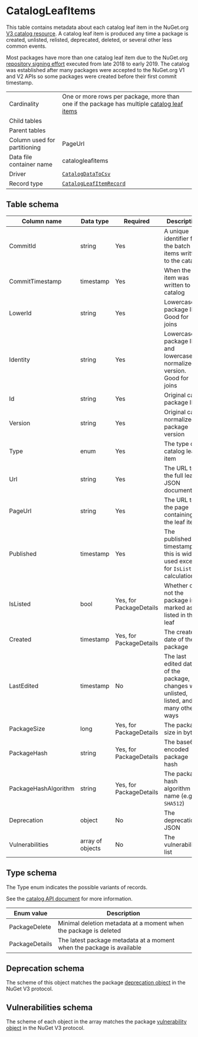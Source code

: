 # CatalogLeafItems

This table contains metadata about each catalog leaf item in the NuGet.org [V3 catalog resource](https://docs.microsoft.com/en-us/nuget/api/catalog-resource).
A catalog leaf item is produced any time a package is created, unlisted, relisted, deprecated, deleted, or several other less common events.

Most packages have more than one catalog leaf item due to the NuGet.org
[repository signing effort](https://devblogs.microsoft.com/nuget/introducing-repository-signatures/) executed from late
2018 to early 2019. The catalog was established after many packages were accepted to the NuGet.org V1 and V2 APIs so
some packages were created before their first commit timestamp.

|                              |                                                                                                                                                                                         |
| ---------------------------- | --------------------------------------------------------------------------------------------------------------------------------------------------------------------------------------- |
| Cardinality                  | One or more rows per package, more than one if the package has multiple [catalog leaf items](https://docs.microsoft.com/en-us/nuget/api/catalog-resource#catalog-item-object-in-a-page) |
| Child tables                 |                                                                                                                                                                                         |
| Parent tables                |                                                                                                                                                                                         |
| Column used for partitioning | PageUrl                                                                                                                                                                                 |
| Data file container name     | catalogleafitems                                                                                                                                                                        |
| Driver                       | [`CatalogDataToCsv`](../drivers/CatalogDataToCsv.md)                                                                                                                                    |
| Record type                  | [`CatalogLeafItemRecord`](../../src/Worker.Logic/CatalogScan/Drivers/CatalogDataToCsv/CatalogLeafItemRecord.cs)                                                                         |

## Table schema

| Column name          | Data type        | Required                | Description                                                                             |
| -------------------- | ---------------- | ----------------------- | --------------------------------------------------------------------------------------- |
| CommitId             | string           | Yes                     | A unique identifier for the batch of items written to the catalog                       |
| CommitTimestamp      | timestamp        | Yes                     | When the item was written to the catalog                                                |
| LowerId              | string           | Yes                     | Lowercase package ID. Good for joins                                                    |
| Identity             | string           | Yes                     | Lowercase package ID and lowercase, normalized version. Good for joins                  |
| Id                   | string           | Yes                     | Original case package ID                                                                |
| Version              | string           | Yes                     | Original case, normalized package version                                               |
| Type                 | enum             | Yes                     | The type of catalog leaf item                                                           |
| Url                  | string           | Yes                     | The URL to the full leaf JSON document                                                  |
| PageUrl              | string           | Yes                     | The URL to the page containing the leaf item                                            |
| Published            | timestamp        | Yes                     | The published timestamp, this is widely used except for `IsListed` calculation          |
| IsListed             | bool             | Yes, for PackageDetails | Whether or not the package is marked as listed in this leaf                             |
| Created              | timestamp        | Yes, for PackageDetails | The created date of the package                                                         |
| LastEdited           | timestamp        | No                      | The last edited date of the package, changes with unlisted, listed, and many other ways |
| PackageSize          | long             | Yes, for PackageDetails | The package size in bytes                                                               |
| PackageHash          | string           | Yes, for PackageDetails | The base64 encoded package hash                                                         |
| PackageHashAlgorithm | string           | Yes, for PackageDetails | The package hash algorithm name (e.g. `SHA512`)                                         |
| Deprecation          | object           | No                      | The deprecation JSON                                                                    |
| Vulnerabilities      | array of objects | No                      | The vulnerabilities list                                                                |

## Type schema

The Type enum indicates the possible variants of records.

See the [catalog API document](https://docs.microsoft.com/en-us/nuget/api/catalog-resource#item-types) for more information.

| Enum value     | Description                                                           |
| -------------- | --------------------------------------------------------------------- |
| PackageDelete  | Minimal deletion metadata at a moment when the package is deleted     |
| PackageDetails | The latest package metadata at a moment when the package is available |

## Deprecation schema

The scheme of this object matches the package [deprecation object](https://learn.microsoft.com/en-us/nuget/api/registration-base-url-resource#package-deprecation) in the NuGet V3 protocol.

## Vulnerabilities schema

The scheme of each object in the array matches the package [vulnerability object](https://learn.microsoft.com/en-us/nuget/api/registration-base-url-resource#vulnerabilities) in the NuGet V3 protocol.

